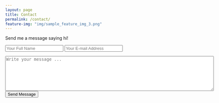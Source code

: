 ```yaml
---
layout: page
title: Contact
permalink: /contact/
feature-img: "img/sample_feature_img_3.png"
---
```

Send me a message saying hi! 

<form action="https://getsimpleform.com/messages?form_api_token=dc07c2c82893ae840022bc956f88acb0" method="post">
  <!-- the redirect_to is optional, the form will redirect to the referrer on submission -->
  <p>
	  <input type='hidden' name='redirect_to' value='http://sam-rosenshein.com/thank-you/' />
	  <input type='text' name='name' placeholder='Your Full Name' />
	  <input type='email' name='email' placeholder='Your E-mail Address' />
	</p>
  <textarea name='message' rows='7' cols="80" placeholder='Write your message ...'></textarea>
  <br/>
  <input type='submit' value='Send Message' />
</form>
